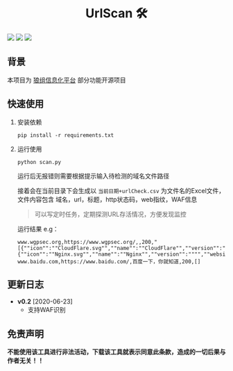 <h1 align="center">UrlScan 🛠</h1>

<p>
  <img src="https://img.shields.io/badge/Language-Python3-blue" />
  <img src="https://img.shields.io/badge/Version-0.2-blue" />
  <img src="https://img.shields.io/badge/Dependence-Wappalyzer+Wafw00f-green" />
</p>

## 背景

本项目为 [狼组信息化平台](https://plat.wgpsec.org) 部分功能开源项目

## 快速使用

1. 安装依赖
   
   `pip install -r requirements.txt`

2. 运行使用
   
   `python scan.py`
   
   运行后无报错则需要根据提示输入待检测的域名文件路径

   接着会在当前目录下会生成以 `当前日期+urlCheck.csv` 为文件名的Excel文件，文件内容包含 域名，url，标题，http状态码，web指纹，WAF信息

   > 可以写定时任务，定期探测URL存活情况，方便发现监控

    运行结果 e.g：
    ```
    www.wgpsec.org,https://www.wgpsec.org/,,200,"[{""icon"":""CloudFlare.svg"",""name"":""CloudFlare"",""version"":"""",""website"":""http://www.cloudflare.com""},{""icon"":""Nginx.svg"",""name"":""Nginx"",""version"":"""",""website"":""http://nginx.org/en""}]"
    www.baidu.com,https://www.baidu.com/,百度一下，你就知道,200,[]
    ```

## 更新日志

 - **v0.2** [2020-06-23]
   - 支持WAF识别

## 免责声明

**不能使用该工具进行非法活动，下载该工具就表示同意此条款，造成的一切后果与作者无关！！**